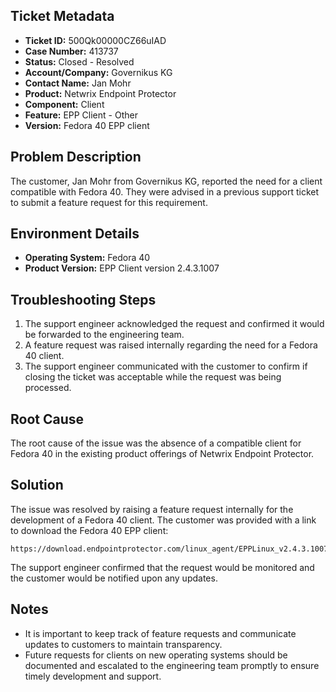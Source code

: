 ## Ticket Metadata
- **Ticket ID:** 500Qk00000CZ66uIAD
- **Case Number:** 413737
- **Status:** Closed - Resolved
- **Account/Company:** Governikus KG
- **Contact Name:** Jan Mohr
- **Product:** Netwrix Endpoint Protector
- **Component:** Client
- **Feature:** EPP Client - Other
- **Version:** Fedora 40 EPP client

## Problem Description
The customer, Jan Mohr from Governikus KG, reported the need for a client compatible with Fedora 40. They were advised in a previous support ticket to submit a feature request for this requirement.

## Environment Details
- **Operating System:** Fedora 40
- **Product Version:** EPP Client version 2.4.3.1007

## Troubleshooting Steps
1. The support engineer acknowledged the request and confirmed it would be forwarded to the engineering team.
2. A feature request was raised internally regarding the need for a Fedora 40 client.
3. The support engineer communicated with the customer to confirm if closing the ticket was acceptable while the request was being processed.

## Root Cause
The root cause of the issue was the absence of a compatible client for Fedora 40 in the existing product offerings of Netwrix Endpoint Protector.

## Solution
The issue was resolved by raising a feature request internally for the development of a Fedora 40 client. The customer was provided with a link to download the Fedora 40 EPP client:
```
https://download.endpointprotector.com/linux_agent/EPPLinux_v2.4.3.1007/EPPClient_fedora_40_v2.4.3.1007_x86_64.tar.gz
```
The support engineer confirmed that the request would be monitored and the customer would be notified upon any updates.

## Notes
- It is important to keep track of feature requests and communicate updates to customers to maintain transparency.
- Future requests for clients on new operating systems should be documented and escalated to the engineering team promptly to ensure timely development and support.